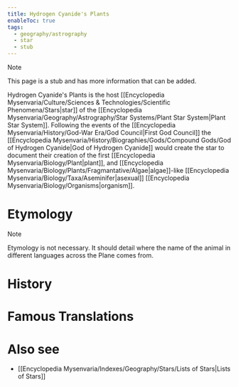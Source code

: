 ```yaml
---
title: Hydrogen Cyanide's Plants
enableToc: true
tags:
  - geography/astrography
  - star
  - stub
---
```


> [!note]
> This page is a stub and has more information that can be added.

Hydrogen Cyanide's Plants is the host [[Encyclopedia Mysenvaria/Culture/Sciences & Technologies/Scientific Phenomena/Stars|star]] of the [[Encyclopedia Mysenvaria/Geography/Astrography/Star Systems/Plant Star System|Plant Star System]]. Following the events of the [[Encyclopedia Mysenvaria/History/God-War Era/God Council|First God Council]] the [[Encyclopedia Mysenvaria/History/Biographies/Gods/Compound Gods/God of Hydrogen Cyanide|God of Hydrogen Cyanide]] would create the star to document their creation of the first [[Encyclopedia Mysenvaria/Biology/Plant|plant]], and [[Encyclopedia Mysenvaria/Biology/Plants/Fragmantative/Algae|algae]]-like [[Encyclopedia Mysenvaria/Biology/Taxa/Aseminifer|asexual]] [[Encyclopedia Mysenvaria/Biology/Organisms|organism]].
# Etymology

> [!note]
> Etymology is not necessary. It should detail where the name of the animal in different languages across the Plane comes from.
# History

# Famous Translations

# Also see
- [[Encyclopedia Mysenvaria/Indexes/Geography/Stars/Lists of Stars|Lists of Stars]]
